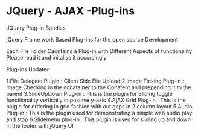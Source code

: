 JQuery - AJAX -Plug-ins
===============

JQuery Plug-in Bundles

jQuery Frame work Based Plug-ins for the open source Development

Each File Folder Caontains a Plug-in with Different Aspects of functionality Please read it and initalise it accordingly

Plug-ins Updated

1.File Delegate Plugin : Client Side File Upload
2.Image Ticking Plug-in : Image Checking in the conatainer to the Conatent and prepending it to the parent
3.SlideUpDown Plug-in : This is the plugin for Sliding toggle functiionality vertically in positive y-axis
4.AjAX Grid Plug-in : This is the plugin for ordering in grid fashion with out gaps in 2 column layout
5.Audio Plug-in : This is the plugin used for demonstrating a simple web audio play and stop
6.Slidemenu plug-in : This plugin is used for sliding up and down in the footer with jQuery UI